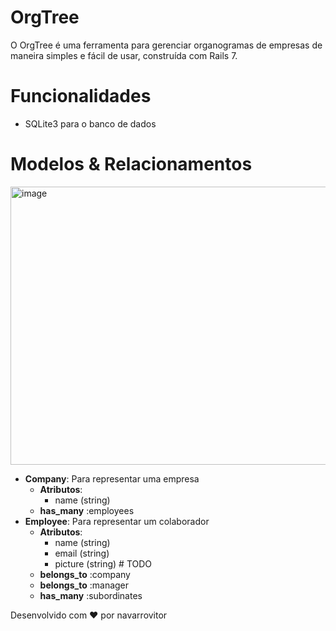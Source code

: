 # OrgTree
O OrgTree é uma ferramenta para gerenciar organogramas de empresas de maneira simples e fácil de usar, construída com Rails 7.

# Funcionalidades
- SQLite3 para o banco de dados
# Modelos & Relacionamentos
<img width="872" height="445" alt="image" src="https://github.com/user-attachments/assets/332e2e86-4bff-44d7-8c23-ed7484c581f5" />

- **Company**: Para representar uma empresa
  - **Atributos**:
    - name (string)
  - **has_many** :employees
- **Employee**: Para representar um colaborador
  - **Atributos**:
    - name (string)
    - email (string)
    - picture (string) # TODO
  - **belongs_to** :company
  - **belongs_to** :manager
  - **has_many** :subordinates

Desenvolvido com ❤️ por navarrovitor
